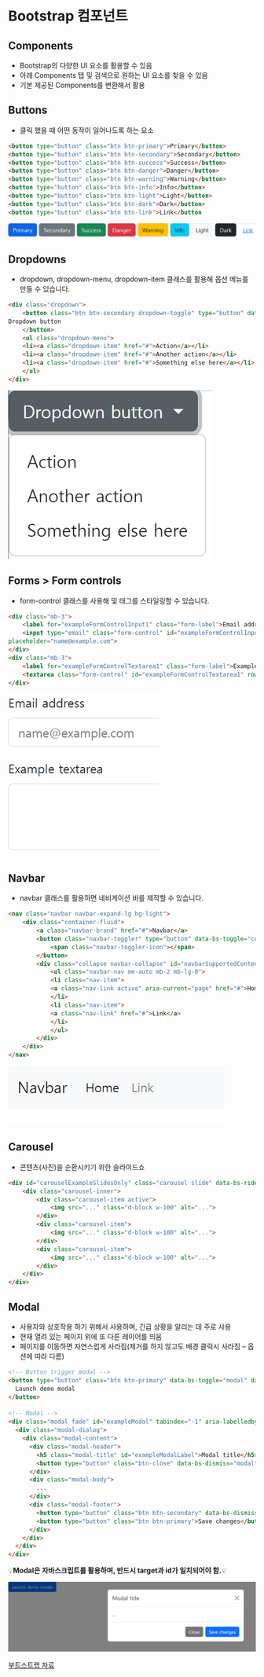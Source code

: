 # Bootstrap 컴포넌트

## Components

- Bootstrap의 다양한 UI 요소를 활용할 수 있음
- 아래 Components 탭 및 검색으로 원하는 UI 요소를 찾을 수 있음 
- 기본 제공된 Components를 변환해서 활용



## Buttons

- 클릭 했을 때 어떤 동작이 일어나도록 하는 요소

```html
<button type="button" class="btn btn-primary">Primary</button>
<button type="button" class="btn btn-secondary">Secondary</button>
<button type="button" class="btn btn-success">Success</button>
<button type="button" class="btn btn-danger">Danger</button>
<button type="button" class="btn btn-warning">Warning</button>
<button type="button" class="btn btn-info">Info</button>
<button type="button" class="btn btn-light">Light</button>
<button type="button" class="btn btn-dark">Dark</button>
<button type="button" class="btn btn-link">Link</button
```

![buttons](../Markdown.assets/buttons.PNG)



## Dropdowns

- dropdown, dropdown-menu, dropdown-item 클래스를 활용해 옵션 메뉴를 만들 수 있습니다.

```html
<div class="dropdown">
	<button class="btn btn-secondary dropdown-toggle" type="button" data-bs-toggle="dropdown" ariaexpanded="false">
Dropdown button
	</button>
	<ul class="dropdown-menu">
	<li><a class="dropdown-item" href="#">Action</a></li>
	<li><a class="dropdown-item" href="#">Another action</a></li>
	<li><a class="dropdown-item" href="#">Something else here</a></li>
	</ul>
</div>
```

![dropdowns](../Markdown.assets/dropdowns.PNG)



## Forms > Form controls

- form-control 클래스를 사용해  및  태그를 스타일링할 수 있습니다.

```html
<div class="mb-3">
	<label for="exampleFormControlInput1" class="form-label">Email address</label>
	<input type="email" class="form-control" id="exampleFormControlInput1"
placeholder="name@example.com">
</div>
<div class="mb-3">
	<label for="exampleFormControlTextarea1" class="form-label">Example textarea</label>
	<textarea class="form-control" id="exampleFormControlTextarea1" rows="3">	</textarea>
</div>
```

![forms](../Markdown.assets/forms.PNG)

## Navbar

-  navbar 클래스를 활용하면 네비게이션 바를 제작할 수 있습니다.

```html
<nav class="navbar navbar-expand-lg bg-light">
	<div class="container-fluid">
		<a class="navbar-brand" href="#">Navbar</a>
		<button class="navbar-toggler" type="button" data-bs-toggle="collapse" data-bs-target="#navbarSupportedContent" aria-controls="navbarSupportedContent" aria-expanded="false" aria-label="Toggle navigation">
			<span class="navbar-toggler-icon"></span>
		</button>
		<div class="collapse navbar-collapse" id="navbarSupportedContent">
			<ul class="navbar-nav me-auto mb-2 mb-lg-0">
			<li class="nav-item">
			<a class="nav-link active" aria-current="page" href="#">Home</a>
			</li>
			<li class="nav-item">
			<a class="nav-link" href="#">Link</a>
			</li>
			</ul>
		</div>
	</div>
</nav>
```

![navbar](../Markdown.assets/navbar.PNG)

## Carousel

- 콘텐츠(사진)을 순환시키기 위한 슬라이드쇼

```html
<div id="carouselExampleSlidesOnly" class="carousel slide" data-bs-ride="carousel">
	<div class="carousel-inner">
		<div class="carousel-item active">
			<img src="..." class="d-block w-100" alt="...">
		</div>
		<div class="carousel-item">
			<img src="..." class="d-block w-100" alt="...">
		</div>
		<div class="carousel-item">
			<img src="..." class="d-block w-100" alt="...">
		</div>
	</div>
</div>
```



## Modal

- 사용자와 상호작용 하기 위해서 사용하며, 긴급 상황을 알리는 데 주로 사용
- 현재 열려 있는 페이지 위에 또 다른 레이어를 띄움 
- 페이지를 이동하면 자연스럽게 사라짐(제거를 하지 않고도 배경 클릭시 사라짐 – 옵션에 따라 다름)

```html
<!-- Button trigger modal -->
<button type="button" class="btn btn-primary" data-bs-toggle="modal" data-bs-target="#exampleModal">
  Launch demo modal
</button>

<!-- Modal -->
<div class="modal fade" id="exampleModal" tabindex="-1" aria-labelledby="exampleModalLabel" aria-hidden="true">
  <div class="modal-dialog">
    <div class="modal-content">
      <div class="modal-header">
        <h5 class="modal-title" id="exampleModalLabel">Modal title</h5>
        <button type="button" class="btn-close" data-bs-dismiss="modal" aria-label="Close"></button>
      </div>
      <div class="modal-body">
        ...
      </div>
      <div class="modal-footer">
        <button type="button" class="btn btn-secondary" data-bs-dismiss="modal">Close</button>
        <button type="button" class="btn btn-primary">Save changes</button>
      </div>
    </div>
  </div>
</div>
```

💡**Modal은 자바스크립트를 활용하며, 반드시 target과 id가 일치되어야 함.**💡

![modal](../Markdown.assets/modal.PNG)



[부트스트랩 자료](https://getbootstrap.com/docs/5.2/getting-started/introduction/)











